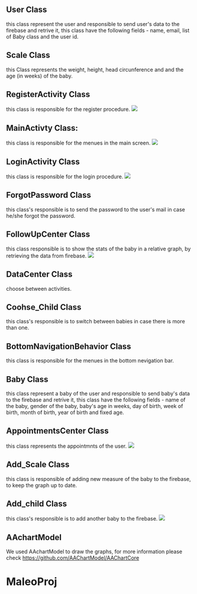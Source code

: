## User Class
this class represent the user and responsible to send user's data to the firebase and retrive it, this class have the following fields - name, email, list of Baby class and the user id.

## Scale Class 
this Class represents the weight, height, head circunference and and the age (in weeks) of the baby.

## RegisterActivity Class 
this class is responsible for the register procedure.
![](https://github.com/Maleo-sys/MaleoProj/blob/main/pictures/Screenshot%202021-09-13%20155620.png)

## MainActivty Class: 
this class is responsible for the menues in the main screen.
![](https://github.com/Maleo-sys/MaleoProj/blob/main/pictures/Screenshot%202021-09-13%20155058.png)

## LoginActivity Class
this class is responsible for the login procedure.
![](https://github.com/Maleo-sys/MaleoProj/blob/main/pictures/Screenshot%202021-09-13%20155605.png)

## ForgotPassword Class
this class's responsible is to send the password to the user's mail in case he/she forgot the password.

## FollowUpCenter Class 
this class responsible is to show the stats of the baby in a relative graph, by retrieving the data from firebase.
![](https://github.com/Maleo-sys/MaleoProj/blob/main/pictures/Screenshot%202021-09-13%20155232.png)

## DataCenter Class 
choose between activities.

## Coohse_Child Class 
this class's responsible is to switch between babies in case there is more than one.

## BottomNavigationBehavior Class 
this class is responsible for the menues in the bottom nevigation bar.

## Baby Class 
this class represent a baby of the user and responsible to send baby's data to the firebase and retrive it, this class have the following fields - name of the baby, gender of the baby, baby's age in weeks, day of birth, week of birth, month of birth, year of birth and fixed age.

## AppointmentsCenter Class 
this class represents the appointmnts of the user.
![](https://github.com/Maleo-sys/MaleoProj/blob/main/pictures/Screenshot%202021-09-13%20155213.png)

## Add_Scale Class 
this class is responsible of adding new measure of the baby to the firebase, to keep the graph up to date.

## Add_child Class 
this class's responsible is to add another baby to the firebase.
![](https://github.com/Maleo-sys/MaleoProj/blob/main/pictures/Screenshot%202021-09-13%20155153.png)

## AAchartModel
We used AAchartModel to draw the graphs, for more information please check https://github.com/AAChartModel/AAChartCore

# MaleoProj

